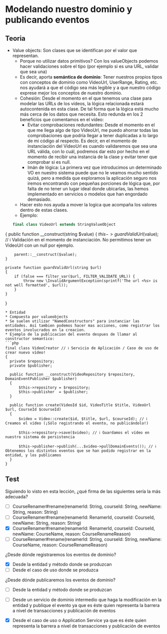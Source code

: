 # Modelando nuestro dominio y publicando eventos

## Teoria

* Value objects: Son clases que se identifican por el valor que representan.
  * Porque no utilizar datos primitivos? Con los valueObjects podemos hacer validaciones sobre el tipo (por ejemplo si es una URL, validar que sea una)
  * Es decir, aporta **semántica de dominio**: Tener nuestros propios tipos con conceptos de dominio como VideoUrl, UserRange, Rating, etc. nos ayudará a que el código sea más legible y a que nuestro código exprese mejor los conceptos de nuestro dominio.
  * Cohesión: Desde el momento en el que tenemos una clase para modelar las URLs de los vídeos, la lógica relacionada estará autocontenida en esta clase. De tal forma que la lógica está mucho más cerca de los datos que necesita. Esto redunda en los 2 beneficios que comentamos en el vídeo:
    * Evitar comprobaciones redundantes: Desde el momento en el que me llega algo de tipo VideoUrl, me puedo ahorrar todas las comprobaciones que podría llegar a tener duplicadas a lo largo de mi código al respecto. Es decir, en el momento de instanciación del VideoUrl es cuando validaremos que sea una URL válida, con lo cuál, podremos dar esto por hecho en el momento de recibir una instancia de la clase y evitar tener que comprobar si es null.
    * Imán de lógica: La primera vez que introducimos un determinado VO en nuestro sistema puede que no le veamos mucho sentido quizá, pero a medida que exploramos la aplicación seguro nos iremos encontrando con pequeñas porciones de lógica que, por falta de no tener un lugar ideal donde ubicarlas, las hemos implementado en servicios o modelos que han engordado demasiado.
  * Hacer esto nos ayuda a mover la logica que acompaña los valores dentro de estas clases.
  * Ejemplo:
  ```php
  final class VideoUrl extends StringValueObject
{
    public function __construct(string $value)
    {
        $this->guardValidUrl($value); // ℹ️ Validación en el momento de instanciación. No permitimos tener un VideoUrl con un null por ejemplo.

        parent::__construct($value);
    }

    private function guardValidUrl(string $url)
    {
        if (false === filter_var($url, FILTER_VALIDATE_URL)) {
            throw new \InvalidArgumentException(sprintf('The url <%s> is not well formatted', $url));
        }
    }
}
  ```
* Entidad
  * Compuesta por valueobjects
  * Se suelen utilizar "NamedConstructors" para instanciar las entidades. Así tambien podemos hacer mas acciones, como registrar los eventos involucrados en la creacion.
* Ejemplo de la publicacion del evento despues de llamar al constructor semantico:
```php
final class VideoCreator // ℹ️ Servicio de Aplicación / Caso de uso de crear nuevo vídeo!
{
    private $repository;
    private $publisher;

    public function __construct(VideoRepository $repository, DomainEventPublisher $publisher)
    {
        $this->repository = $repository;
        $this->publisher  = $publisher;
    }

    public function create(VideoId $id, VideoTitle $title, VideoUrl $url, CourseId $courseId)
    {
        $video = Video::create($id, $title, $url, $courseId); // ℹ️ Creamos el vídeo (¡Sólo registrando el evento, no publicándolo!)

        $this->repository->save($video); // ℹ️ Guardamos el vídeo en nuestro sistema de persistencia

        $this->publisher->publish(...$video->pullDomainEvents()); // ℹ️ Obtenemos los distintos eventos que se han podido registrar en la entidad, y los publicamos
    }
}
```

## Test

Siguiendo lo visto en esta lección, ¿qué firma de las siguientes sería la más adecuada?
- [ ] CourseRenamer#rename(renamerId: String, courseId: String, newName: String, reason: String)
- [ ] CourseRenamer#rename(renamerId: RenamerId, courseId: CourseId, newName: String, reason: String)
- [x] CourseRenamer#rename(renamerId: RenamerId, courseId: CourseId, newName: CourseName, reason: CourseRenameReason)
- [ ] CourseRenamer#rename(renamerId: String, courseId: String, newName: CourseName, reason: CourseRenameReason)

¿Desde dónde registraremos los eventos de dominio?
- [x] Desde la entidad y método donde se produzcan
- [ ] Desde el caso de uso donde se produzca

¿Desde dónde publicaremos los eventos de dominio?
- [ ] Desde la entidad y método donde se produzcan
- [ ] Desde un servicio de dominio intermedio que haga la modificación en la entidad y publique el evento ya que es éste quien representa la barrera a nivel de transacciones y publicación de eventos
- [x] Desde el caso de uso o Application Service ya que es éste quien representa la barrera a nivel de transacciones y publicación de eventos



